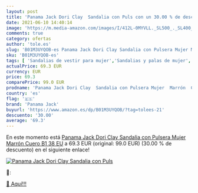 ```yaml
---
layout: post
title: 'Panama Jack Dori Clay  Sandalia con Puls con un 30.00 % de descuento'
date: 2021-06-10 14:40:14
image: 'https://m.media-amazon.com/images/I/412L-0MYVLL._SL500_._SL400_.jpg'
comments: true
category: ofertas
author: 'tole.es'
slug: 'B01M3UYQOB-es Panama Jack Dori Clay Sandalia con Pulsera Mujer Marrón...'
sku: 'B01M3UYQOB-es'
tags: [ 'Sandalias de vestir para mujer','Sandalias y palas de mujer','Zapatos','Zapatos para mujer','Zapatos y complementos','panama jack','sandalia', ]
actualPrice: 69.3 EUR
currency: EUR
price: 69.3
comparePrice: 99.0 EUR
prodname: 'Panama Jack Dori Clay  Sandalia con Pulsera Mujer  Marrón  Cuero B1   38 EU'
country: 'es'
flag: '🇪🇸'
brand: 'Panama Jack'
buyurl: 'https://www.amazon.es/dp/B01M3UYQOB/?tag=tolees-21'
descuento: '30.00'
average: '69.3'
---
```


En este momento está [Panama Jack Dori Clay  Sandalia con Pulsera Mujer  Marrón  Cuero B1   38 EU](https://www.amazon.es/dp/B01M3UYQOB/?tag=tolees-21) a 69.3 EUR (original: 99.0 EUR) (30.00 %  de descuento) en el siguiente enlace!

[![Panama Jack Dori Clay  Sandalia con Puls](https://m.media-amazon.com/images/I/412L-0MYVLL._SL500_._SL400_.jpg)](https://www.amazon.es/dp/B01M3UYQOB/?tag=tolees-21)

🔎:


[🛒 Aquí!!!](https://www.amazon.es/dp/B01M3UYQOB/?tag=tolees-21)
